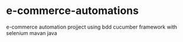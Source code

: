 # e-commerce-automations
e-commerce automation projject using bdd cucumber framework with selenium mavan java 
